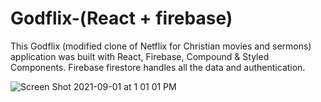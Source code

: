 # Godflix-(React + firebase)
This Godflix (modified clone of Netflix for Christian movies and sermons) application was built with React, Firebase, Compound &amp; Styled Components. Firebase firestore handles all the data and authentication.

![Screen Shot 2021-09-01 at 1 01 01 PM](https://user-images.githubusercontent.com/83841353/131723305-2abe2e61-53b9-4071-ae6c-bf353c353ed6.png)
